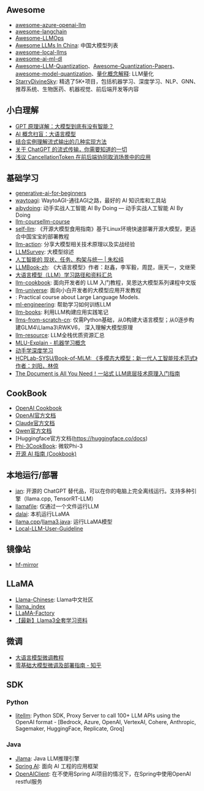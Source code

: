 
## Awesome
- [awesome-azure-openai-llm](https://github.com/kimtth/awesome-azure-openai-llm)
- [awesome-langchain](https://github.com/kyrolabs/awesome-langchain)
- [Awesome-LLMOps](https://github.com/tensorchord/Awesome-LLMOps)
- [Awesome LLMs In China](https://github.com/wgwang/awesome-LLMs-In-China): 中国大模型列表
- [awesome-local-llms](https://github.com/vince-lam/awesome-local-llms)
- [awesome-ai-ml-dl](https://github.com/neomatrix369/awesome-ai-ml-dl)
- [Awesome-LLM-Quantization](https://github.com/pprp/Awesome-LLM-Quantization)、[Awesome-Quantization-Papers](https://github.com/Zhen-Dong/Awesome-Quantization-Papers)、[awesome-model-quantization](https://github.com/htqin/awesome-model-quantization)、[量化概念解释](https://huggingface.co/docs/optimum/concept_guides/quantization): LLM量化
- [StarryDivineSky](https://github.com/wuwenjie1992/StarryDivineSky): 精选了5K+项目，包括机器学习、深度学习、NLP、GNN、推荐系统、生物医药、机器视觉、前后端开发等内容
## 小白理解
- [GPT 原理详解：大模型到底有没有智能？](https://icloudnative.io/posts/how-gpt-work-explained-without-math/)
- [AI 概念扫盲：大语言模型](https://rylan.cn/article/ai-llm-basics)
- [结合实例理解流式输出的几种实现方法](https://selfboot.cn/2024/05/19/stream_sse_chunk/)
- [关于 ChatGPT 的流式传输，你需要知道的一切](https://blog.yuanpei.me/posts/everything-you-need-to-know-about-streaming-with-chatgpt/)
- [浅议 CancellationToken 在前后端协同取消场景中的应用](https://blog.yuanpei.me/posts/cancellation-mechanism-cancellationtoken-cooperative-scene/)
## 基础学习
- [generative-ai-for-beginners](https://github.com/microsoft/generative-ai-for-beginners)
- [waytoagi](https://www.waytoagi.com/): WaytoAGI-通往AGI之路，最好的 AI 知识库和工具站
- [aibydoing](https://aibydoing.com/intro): 动手实战人工智能 AI By Doing — 动手实战人工智能 AI By Doing
- [llm-coursellm-course](https://github.com/mlabonne/llm-course)
- [self-llm](https://github.com/datawhalechina/self-llm): 《开源大模型食用指南》基于Linux环境快速部署开源大模型，更适合中国宝宝的部署教程
- [llm-action](https://github.com/liguodongiot/llm-action): 分享大模型相关技术原理以及实战经验
- [LLMSurvey](https://github.com/RUCAIBox/LLMSurvey): 大模型综述
- [人工智能的 现状、任务、构架与统一 | 朱松纯](http://www.stat.ucla.edu/~sczhu/Blog_articles/%E6%B5%85%E8%B0%88%E4%BA%BA%E5%B7%A5%E6%99%BA%E8%83%BD.pdf)
- [LLMBook-zh](https://github.com/LLMBook-zh/LLMBook-zh.github.io): 《大语言模型》作者：赵鑫，李军毅，周昆，唐天一，文继荣
- [大语言模型（LLM）学习路径和资料汇总](https://ninehills.tech/articles/97.html)
- [llm-cookbook](https://github.com/datawhalechina/llm-cookbook): 面向开发者的 LLM 入门教程，吴恩达大模型系列课程中文版
- [llm-universe](https://github.com/datawhalechina/llm-universe): 面向小白开发者的大模型应用开发教程
- [](https://github.com/peremartra/Large-Language-Model-Notebooks-Course): Practical course about Large Language Models.
- [ml-engineering](https://github.com/stas00/ml-engineering): 帮助学习如何训练LLM
- [llm-books](https://github.com/morsoli/llm-books): 利用LLM构建应用实践笔记
- [llms-from-scratch-cn](https://github.com/datawhalechina/llms-from-scratch-cn): 仅需Python基础，从0构建大语言模型；从0逐步构建GLM4\Llama3\RWKV6， 深入理解大模型原理
- [llm-resource](https://github.com/liguodongiot/llm-resource): LLM全栈优质资源汇总
- [MLU-Explain - 机器学习概念](https://mlu-explain.github.io/)
- [动手学深度学习](https://zh.d2l.ai/)
- [HCPLab-SYSU/Book-of-MLM: 《多模态大模型：新一代人工智能技术范式》作者：刘阳，林倞](https://github.com/HCPLab-SYSU/Book-of-MLM)
- [The Document is All You Need！一站式 LLM底层技术原理入门指南](https://s3tlxskbq3.feishu.cn/docx/NyPqdCKraoXz9gxNVCfcIFdnnAc)
## CookBook
- [OpenAI Cookbook](https://cookbook.openai.com/)
- [OpenAI官方文档](https://platform.openai.com/docs/overview)
- [Claude官方文档](https://docs.anthropic.com/en/docs/welcome)
- [Qwen官方文档](https://qwen.readthedocs.io/en/latest/index.html)
- [Huggingface官方文档(https://huggingface.co/docs)
- [Phi-3CookBook](https://github.com/microsoft/Phi-3CookBook): 微软Phi-3
- [开源 AI 指南 (Cookbook)](https://huggingface.co/learn/cookbook/zh-CN/index)
## 本地运行/部署
- [jan](https://github.com/janhq/jan): 开源的 ChatGPT 替代品，可以在你的电脑上完全离线运行。支持多种引擎（llama.cpp, TensorRT-LLM）
- [llamafile](https://github.com/Mozilla-Ocho/llamafile): 仅通过一个文件运行LLM
- [dalai](https://github.com/cocktailpeanut/dalai): 本机运行LLaMA
- [llama.cpp](https://github.com/ggerganov/llama.cpp)/[llama3.java](https://github.com/mukel/llama3.java): 运行LLaMA模型
- [Local-LLM-User-Guideline](https://github.com/xue160709/Local-LLM-User-Guideline)
## 镜像站
- [hf-mirror](https://hf-mirror.com/)

## LLaMA
- [Llama-Chinese](https://github.com/LlamaFamily/Llama-Chinese): Llama中文社区
- [llama_index](https://github.com/run-llama/llama_index)
- [LLaMA-Factory](https://github.com/hiyouga/LLaMA-Factory)
- [【最新】Llama3全套学习资料](https://chinesellama.feishu.cn/wiki/XBKPwbhWriWCfrkmJhfcrS9Rnqc)

## 微调
- [大语言模型微调教程](https://www.youtube.com/watch?v=rANv5BVcR5k)
- [零基础大模型微调及部署指南 - 知乎](https://zhuanlan.zhihu.com/p/666976486)

## SDK
### Python
- [litellm](https://github.com/BerriAI/litellm): Python SDK, Proxy Server to call 100+ LLM APIs using the OpenAI format - [Bedrock, Azure, OpenAI, VertexAI, Cohere, Anthropic, Sagemaker, HuggingFace, Replicate, Groq]

### Java
- [Jlama](https://github.com/tjake/Jlama): Java LLM推理引擎
- [Spring AI](https://spring.io/projects/spring-ai): 面向 AI 工程的应用框架
- [OpenAIClient](https://github.com/kousen/OpenAIClient): 在不使用Spring AI项目的情况下，在Spring中使用OpenAI restful服务
